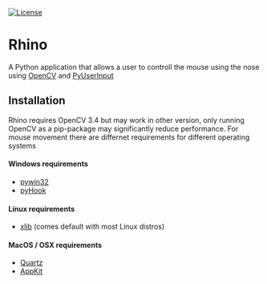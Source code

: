 [![License](https://img.shields.io/badge/License-BSD%203--Clause-blue.svg)](https://opensource.org/licenses/BSD-3-Clause)
# Rhino 
A Python application that allows a user to controll the mouse using the nose using [OpenCV](https://opencv.org/) and [PyUserInput](https://github.com/PyUserInput/PyUserInput)

## Installation 
Rhino requires OpenCV 3.4 but may work in other version, only running OpenCV as a pip-package may significantly reduce performance. 
For mouse movement there are differnet requirements for different operating systems
#### Windows requirements
* [pywin32](https://sourceforge.net/projects/pywin32/)
* [pyHook](https://sourceforge.net/projects/pywin32/)

#### Linux requirements
* [xlib](https://github.com/python-xlib/python-xlib)  (comes default with most Linux distros) 

#### MacOS / OSX requirements
* [Quartz](https://www.xquartz.org/)
* [AppKit](https://developer.apple.com/documentation/appkit)


